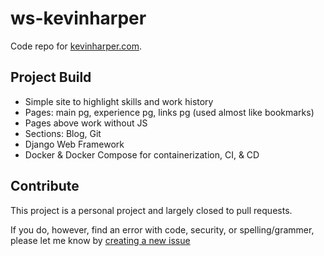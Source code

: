 # ws-kevinharper
Code repo for [kevinharper.com](https://kevinharper.com).

## Project Build
* Simple site to highlight skills and work history
* Pages: main pg, experience pg, links pg (used almost like bookmarks)
* Pages above work without JS
* Sections: Blog, Git
* Django Web Framework
* Docker & Docker Compose for containerization, CI, & CD

## Contribute
This project is a personal project and largely closed to pull requests.

If you do, however, find an error with code, security, or spelling/grammer, please let me know by [creating a new issue](https://github.com/khdc-me/ws-kevinharper/issues)
